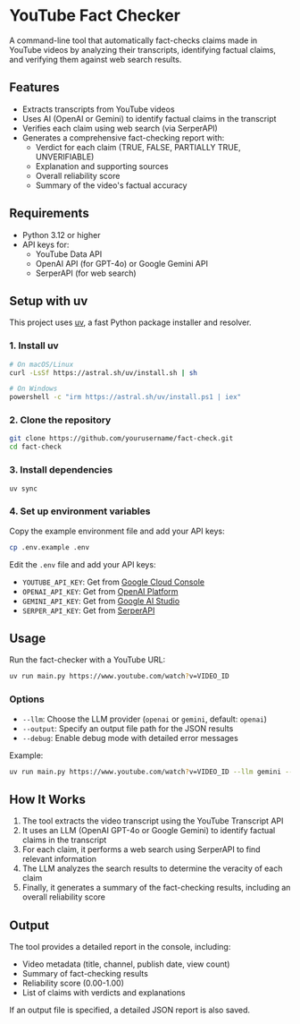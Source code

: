 # YouTube Fact Checker

A command-line tool that automatically fact-checks claims made in YouTube videos by analyzing their transcripts, identifying factual claims, and verifying them against web search results.

## Features

- Extracts transcripts from YouTube videos
- Uses AI (OpenAI or Gemini) to identify factual claims in the transcript
- Verifies each claim using web search (via SerperAPI)
- Generates a comprehensive fact-checking report with:
  - Verdict for each claim (TRUE, FALSE, PARTIALLY TRUE, UNVERIFIABLE)
  - Explanation and supporting sources
  - Overall reliability score
  - Summary of the video's factual accuracy

## Requirements

- Python 3.12 or higher
- API keys for:
  - YouTube Data API
  - OpenAI API (for GPT-4o) or Google Gemini API
  - SerperAPI (for web search)

## Setup with uv

This project uses [uv](https://github.com/astral-sh/uv), a fast Python package installer and resolver.

### 1. Install uv

```bash
# On macOS/Linux
curl -LsSf https://astral.sh/uv/install.sh | sh

# On Windows
powershell -c "irm https://astral.sh/uv/install.ps1 | iex"
```

### 2. Clone the repository

```bash
git clone https://github.com/yourusername/fact-check.git
cd fact-check
```

### 3. Install dependencies

```bash
uv sync
```

### 4. Set up environment variables

Copy the example environment file and add your API keys:

```bash
cp .env.example .env
```

Edit the `.env` file and add your API keys:
- `YOUTUBE_API_KEY`: Get from [Google Cloud Console](https://console.cloud.google.com/)
- `OPENAI_API_KEY`: Get from [OpenAI Platform](https://platform.openai.com/)
- `GEMINI_API_KEY`: Get from [Google AI Studio](https://makersuite.google.com/)
- `SERPER_API_KEY`: Get from [SerperAPI](https://serper.dev/)

## Usage

Run the fact-checker with a YouTube URL:

```bash
uv run main.py https://www.youtube.com/watch?v=VIDEO_ID
```

### Options

- `--llm`: Choose the LLM provider (`openai` or `gemini`, default: `openai`)
- `--output`: Specify an output file path for the JSON results
- `--debug`: Enable debug mode with detailed error messages

Example:

```bash
uv run main.py https://www.youtube.com/watch?v=VIDEO_ID --llm gemini --output results.json
```

## How It Works

1. The tool extracts the video transcript using the YouTube Transcript API
2. It uses an LLM (OpenAI GPT-4o or Google Gemini) to identify factual claims in the transcript
3. For each claim, it performs a web search using SerperAPI to find relevant information
4. The LLM analyzes the search results to determine the veracity of each claim
5. Finally, it generates a summary of the fact-checking results, including an overall reliability score

## Output

The tool provides a detailed report in the console, including:
- Video metadata (title, channel, publish date, view count)
- Summary of fact-checking results
- Reliability score (0.00-1.00)
- List of claims with verdicts and explanations

If an output file is specified, a detailed JSON report is also saved.
